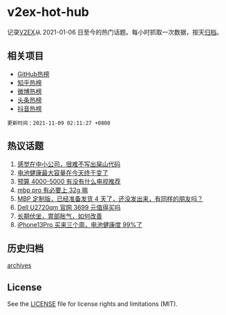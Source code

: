# v2ex-hot-hub

 记录[V2EX](https://www.v2ex.com/)从 2021-01-06 日至今的热门话题。每小时抓取一次数据，按天[归档](archives)。
 
 ## 相关项目

- [GitHub热榜](https://github.com/lonnyzhang423/github-hot-hub)
- [知乎热榜](https://github.com/lonnyzhang423/zhihu-hot-hub)
- [微博热榜](https://github.com/lonnyzhang423/weibo-hot-hub)
- [头条热榜](https://github.com/lonnyzhang423/toutiao-hot-hub)
- [抖音热榜](https://github.com/lonnyzhang423/douyin-hot-hub)


 `更新时间：2021-11-09 02:11:27 +0800`

## 热议话题

1. [感觉在中小公司，很难不写出屎山代码](https://www.v2ex.com/t/813782)
1. [电池健康最大容量在今天终于变了](https://www.v2ex.com/t/813741)
1. [预算 4000-5000 有没有什么电视推荐](https://www.v2ex.com/t/813761)
1. [mbp pro 有必要上 32g 嘛](https://www.v2ex.com/t/813783)
1. [MBP 定制版，已经准备发货 4 天了，还没发出来，有同样的朋友吗？](https://www.v2ex.com/t/813793)
1. [Dell U2720qm 官网 3699 元值得买吗](https://www.v2ex.com/t/813742)
1. [长期伏坐，胃部胀气，如何改善](https://www.v2ex.com/t/813774)
1. [iPhone13Pro 买来三个周，电池健康度 99%了](https://www.v2ex.com/t/813894)

## 历史归档

[archives](archives)

## License

See the [LICENSE](LICENSE) file for license rights and limitations (MIT).
